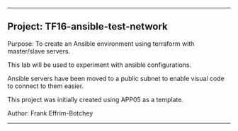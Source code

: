 ----------------------------------------------------------------------------

## Project: TF16-ansible-test-network

Purpose: To create an Ansible environment using terraform with master/slave servers.  

This lab will be used to experiment with ansible configurations.

Ansible servers have been moved to a public subnet to enable visual code to connect to them easier.

This project was initially created using APP05 as a template.

Author:  Frank Effrim-Botchey

----------------------------------------------------------------------------

